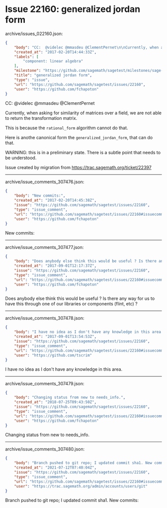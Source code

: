 # Issue 22160: generalized jordan form

archive/issues_022160.json:
```json
{
    "body": "CC:  @videlec @mmasdeu @ClementPernet\n\nCurrently, when asking for similarity of matrices over a field, we are not able to return the transformation matrix.\n\nThis is because the `rational_form` algorithm cannot do that.\n\nHere is anothe canonical form the `generalized_jordan_form`, that can do that.\n\nWARNING: this is in a preliminary state. There is a subtle point that needs to be understood.\n\nIssue created by migration from https://trac.sagemath.org/ticket/22397\n\n",
    "created_at": "2017-02-20T14:44:33Z",
    "labels": [
        "component: linear algebra"
    ],
    "milestone": "https://github.com/sagemath/sagetest/milestones/sage-8.4",
    "title": "generalized jordan form",
    "type": "issue",
    "url": "https://github.com/sagemath/sagetest/issues/22160",
    "user": "https://github.com/fchapoton"
}
```
CC:  @videlec @mmasdeu @ClementPernet

Currently, when asking for similarity of matrices over a field, we are not able to return the transformation matrix.

This is because the `rational_form` algorithm cannot do that.

Here is anothe canonical form the `generalized_jordan_form`, that can do that.

WARNING: this is in a preliminary state. There is a subtle point that needs to be understood.

Issue created by migration from https://trac.sagemath.org/ticket/22397





---

archive/issue_comments_307476.json:
```json
{
    "body": "New commits:",
    "created_at": "2017-02-20T14:45:38Z",
    "issue": "https://github.com/sagemath/sagetest/issues/22160",
    "type": "issue_comment",
    "url": "https://github.com/sagemath/sagetest/issues/22160#issuecomment-307476",
    "user": "https://github.com/fchapoton"
}
```

New commits:



---

archive/issue_comments_307477.json:
```json
{
    "body": "Does anybody else think this would be useful ? Is there any way for us to have this through one of our libraries or components (flint, etc) ?",
    "created_at": "2017-09-01T12:17:37Z",
    "issue": "https://github.com/sagemath/sagetest/issues/22160",
    "type": "issue_comment",
    "url": "https://github.com/sagemath/sagetest/issues/22160#issuecomment-307477",
    "user": "https://github.com/fchapoton"
}
```

Does anybody else think this would be useful ? Is there any way for us to have this through one of our libraries or components (flint, etc) ?



---

archive/issue_comments_307478.json:
```json
{
    "body": "I have no idea as I don't have any knowledge in this area.",
    "created_at": "2017-09-01T13:54:53Z",
    "issue": "https://github.com/sagemath/sagetest/issues/22160",
    "type": "issue_comment",
    "url": "https://github.com/sagemath/sagetest/issues/22160#issuecomment-307478",
    "user": "https://github.com/tscrim"
}
```

I have no idea as I don't have any knowledge in this area.



---

archive/issue_comments_307479.json:
```json
{
    "body": "Changing status from new to needs_info.",
    "created_at": "2018-07-25T09:43:50Z",
    "issue": "https://github.com/sagemath/sagetest/issues/22160",
    "type": "issue_comment",
    "url": "https://github.com/sagemath/sagetest/issues/22160#issuecomment-307479",
    "user": "https://github.com/fchapoton"
}
```

Changing status from new to needs_info.



---

archive/issue_comments_307480.json:
```json
{
    "body": "Branch pushed to git repo; I updated commit sha1. New commits:",
    "created_at": "2021-07-12T07:40:04Z",
    "issue": "https://github.com/sagemath/sagetest/issues/22160",
    "type": "issue_comment",
    "url": "https://github.com/sagemath/sagetest/issues/22160#issuecomment-307480",
    "user": "https://trac.sagemath.org/admin/accounts/users/git"
}
```

Branch pushed to git repo; I updated commit sha1. New commits:
